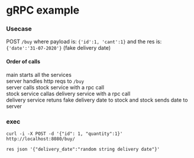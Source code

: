 # gRPC example 

### Usecase
POST `/buy` where payload is: `{'id':1, 'cant':1}` and the res is: `{'date':'31-07-2020'}` (fake delivery date)

#### Order of calls
main starts all the services <br />
server handles http reqs to `/buy` <br />
server calls stock service with a rpc call <br />
stock service callas delivery service with a rpc call <br />
delivery service retuns fake delivery date to stock and stock sends date to server

### exec
```
curl -i -X POST -d '{"id": 1, "quantity":1}' http://localhost:8080/buy/ 
```

`res json '{"delivery_date":"random string delivery date"}'`
